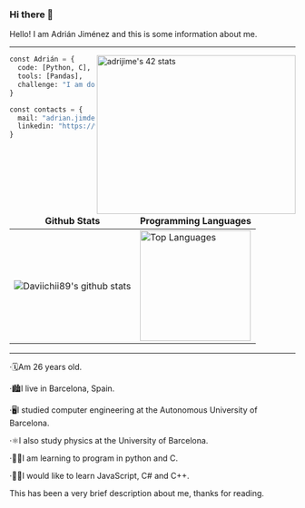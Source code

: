 ### Hi there 👋

Hello! I am Adrián Jiménez and this is some information about me.

---------------------------------------------------------------------------------------------------------------------------------------------------------------------------------

<a href="https://github.com/oakoudad/badge42">
  <img src="https://badge.mediaplus.ma/greenbinary/adrijime?1337Badge=off&UM6P=off" alt="adrijime's 42 stats" width="350px" height="280px" alt="davifer2's 42 stats" align="right"/>
</a>
  
```py
const Adrián = {
  code: [Python, C],
  tools: [Pandas],
  challenge: "I am doing the course at 42 Barcelona"
}
```
```py
const contacts = {
  mail: "adrian.jimdev@gmail.com",
  linkedin: "https://www.linkedin.com/in/adrian5j"
}
```

<table align="center">
  <thead>
    <tr>
      <td align="center">
        <span><strong>Github Stats</strong></span>
      </td>
      <td align="center">
        <span><strong>Programming Languages</strong></span>
      </td>
    </tr>
  </thead>

  <tbody>
    <tr>
      <td>     
          <img src="https://github-readme-stats.vercel.app/api?username=Madrix5&count_private=true&show_icons=true" alt="Daviichii89's github stats" />
      </td>
      <td>
        <img src="https://github-readme-stats.vercel.app/api/top-langs/?username=Madrix5&layout=compact" alt="Top Languages" height="195px" />
      </td>
    </tr>
  </tbody>

</table>
</div>

---------------------------------------------------------------------------------------------------------------------------------------------------------------------------------

·🗓Am 26 years old.

·🏙I live in Barcelona, ​​Spain.

·🖥I studied computer engineering at the Autonomous University of Barcelona.

·⚛I also study physics at the University of Barcelona.

·🧑‍💻I am learning to program in python and C.

·🧑‍🏫I would like to learn JavaScript, C# and C++.



This has been a very brief description about me, thanks for reading.
